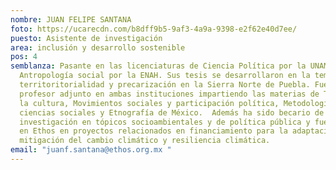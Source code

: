 ```yaml
---
nombre: JUAN FELIPE SANTANA
foto: https://ucarecdn.com/b8dff9b5-9af3-4a9a-9398-e2f62e40d7ee/
puesto: Asistente de investigación
area: inclusión y desarrollo sostenible
pos: 4
semblanza: Pasante en las licenciaturas de Ciencia Política por la UNAM y
  Antropología social por la ENAH. Sus tesis se desarrollaron en la temática de
  territoritorialidad y precarización en la Sierra Norte de Puebla. Fue
  profesor adjunto en ambas instituciones impartiendo las materias de Teorías de
  la cultura, Movimientos sociales y participación política, Metodología en
  ciencias sociales y Etnografía de México.  Además ha sido becario de
  investigación en tópicos socioambientales y de política pública y fue pasante
  en Ethos en proyectos relacionados en financiamiento para la adaptación y
  mitigación del cambio climático y resiliencia climática. 
email: "juanf.santana@ethos.org.mx "
---
```

